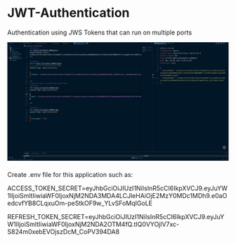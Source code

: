 # JWT-Authentication
Authentication using JWS Tokens that can run on multiple ports

![alt text](https://github.com/taroserigano/JWT-Authentication/blob/main/tokengenerated.jpg)

Create .env file for this application such as: 

ACCESS_TOKEN_SECRET=eyJhbGciOiJIUzI1NiIsInR5cCI6IkpXVCJ9.eyJuYW1lIjoiSmltIiwiaWF0IjoxNjM2NDA3MDA4LCJleHAiOjE2MzY0MDc1MDh9.e0aOedcvfYB8CLqxuOm-peStkOF9w_YLvSFoMqIGoLE

REFRESH_TOKEN_SECRET=eyJhbGciOiJIUzI1NiIsInR5cCI6IkpXVCJ9.eyJuYW1lIjoiSmltIiwiaWF0IjoxNjM2NDA2OTM4fQ.tIQ0VYOjlV7xc-S824m0xebEVOjszDcM_CoPV394DA8
